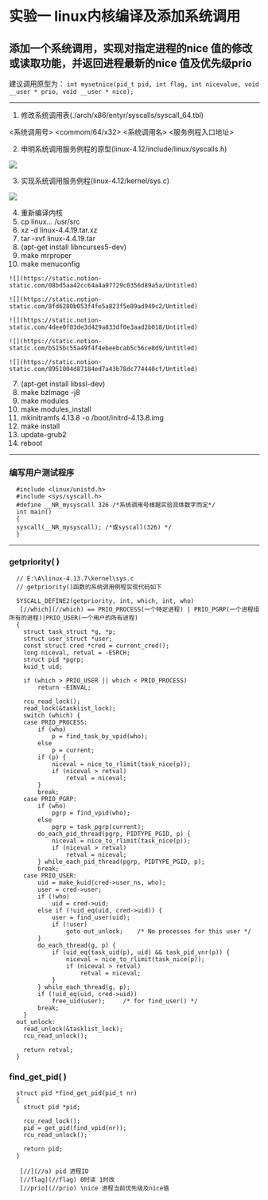 # 实验一 linux内核编译及添加系统调用
## 添加一个系统调用，实现对指定进程的nice 值的修改或读取功能，并返回进程最新的nice 值及优先级prio
建议调用原型为：
`int mysetnice(pid_t pid, int flag, int nicevalue, void __user * prio, void __user * nice);`
***

1. 修改系统调用表(./arch/x86/entyr/syscalls/syscall_64.tbl)

  <系统调用号> <commom/64/x32> <系统调用名> <服务例程入口地址>

2. 申明系统调用服务例程的原型(linux-4.12/include/linux/syscalls.h)

  ![](https://static.notion-static.com/4cb433a9faf44ba3a5332c341862bd2f/Untitled)

3. 实现系统调用服务例程(linux-4.12/kernel/sys.c)

  ![](https://static.notion-static.com/96f77a47fa4f4c63a58145eb4a8aa3fd/Untitled)

4. 重新编译内核
  1. cp linux... /usr/src
  2.  xz -d linux-4.4.19.tar.xz
  3.  tar -xvf linux-4.4.19.tar
  4. (apt-get install libncurses5-dev)
  5. make mrproper
  6. make menuconfig

    ![](https://static.notion-static.com/08bd5aa42cc64a4a97729c0356d89a5a/Untitled)

    ![](https://static.notion-static.com/8fd6280b053f4fe5a823f5e89ad949c2/Untitled)

    ![](https://static.notion-static.com/4dee0f03de3d429a833df0e3aad2b018/Untitled)

    ![](https://static.notion-static.com/b515bc55a49f4f4ebeebcab5c56ce8d9/Untitled)

    ![](https://static.notion-static.com/8951004d87184ed7a43b78dc774440cf/Untitled)

  7. (apt-get install libssl-dev)
  8. make bzImage -j8
  9. make modules
  10. make modules_install
  11. mkinitramfs 4.13.8 -o /boot/initrd-4.13.8.img
  12. make install
  13. update-grub2
  14. reboot

---

### 编写用户测试程序

      #include <linux/unistd.h>
      #include <sys/syscall.h>
      #define __NR_mysyscall 326 /*系统调用号根据实验具体数字而定*/
      int main()
      {
      syscall(__NR_mysyscall); /*或syscall(326) */
      }

  ---

  ### getpriority( )

      // E:\A\linux-4.13.7\kernel\sys.c
      // getpriority()函数的系统调用例程实现代码如下
      
      SYSCALL_DEFINE2(getpriority, int, which, int, who)
       [//which](//which) == PRIO_PROCESS(一个特定进程) | PRIO_PGRP(一个进程组所有的进程)|PRIO_USER(一个用户的所有进程)
      {
      	struct task_struct *g, *p;
      	struct user_struct *user;
      	const struct cred *cred = current_cred();
      	long niceval, retval = -ESRCH;
      	struct pid *pgrp;
      	kuid_t uid;
      
      	if (which > PRIO_USER || which < PRIO_PROCESS)
      		return -EINVAL;
      
      	rcu_read_lock();
      	read_lock(&tasklist_lock);
      	switch (which) {
      	case PRIO_PROCESS:
      		if (who)
      			p = find_task_by_vpid(who);
      		else
      			p = current;
      		if (p) {
      			niceval = nice_to_rlimit(task_nice(p));
      			if (niceval > retval)
      				retval = niceval;
      		}
      		break;
      	case PRIO_PGRP:
      		if (who)
      			pgrp = find_vpid(who);
      		else
      			pgrp = task_pgrp(current);
      		do_each_pid_thread(pgrp, PIDTYPE_PGID, p) {
      			niceval = nice_to_rlimit(task_nice(p));
      			if (niceval > retval)
      				retval = niceval;
      		} while_each_pid_thread(pgrp, PIDTYPE_PGID, p);
      		break;
      	case PRIO_USER:
      		uid = make_kuid(cred->user_ns, who);
      		user = cred->user;
      		if (!who)
      			uid = cred->uid;
      		else if (!uid_eq(uid, cred->uid)) {
      			user = find_user(uid);
      			if (!user)
      				goto out_unlock;	/* No processes for this user */
      		}
      		do_each_thread(g, p) {
      			if (uid_eq(task_uid(p), uid) && task_pid_vnr(p)) {
      				niceval = nice_to_rlimit(task_nice(p));
      				if (niceval > retval)
      					retval = niceval;
      			}
      		} while_each_thread(g, p);
      		if (!uid_eq(uid, cred->uid))
      			free_uid(user);		/* for find_user() */
      		break;
      	}
      out_unlock:
      	read_unlock(&tasklist_lock);
      	rcu_read_unlock();
      
      	return retval;
      }

  ###  find_get_pid( )

      struct pid *find_get_pid(pid_t nr)
      {
      	struct pid *pid;
      
      	rcu_read_lock();
      	pid = get_pid(find_vpid(nr));
      	rcu_read_unlock();
      
      	return pid;
      }

       [//](//a) pid 进程ID
       [//flag](//flag) 0时读 1时改
       [//prio](//prio) \nice 进程当前优先级及nice值

